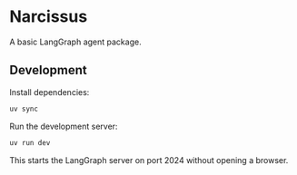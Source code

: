 # Narcissus

A basic LangGraph agent package.

## Development

Install dependencies:
```bash
uv sync
```

Run the development server:
```bash
uv run dev
```

This starts the LangGraph server on port 2024 without opening a browser.